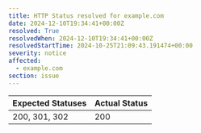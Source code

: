 ```yaml
---
title: HTTP Status resolved for example.com
date: 2024-12-10T19:34:41+00:00Z
resolved: True
resolvedWhen: 2024-12-10T19:34:41+00:00Z
resolvedStartTime: 2024-10-25T21:09:43.191474+00:00
severity: notice
affected:
  - example.com
section: issue
---
```


| Expected Statuses | Actual Status  |
|-------------------|----------------|
| 200, 301, 302 | 200 |
